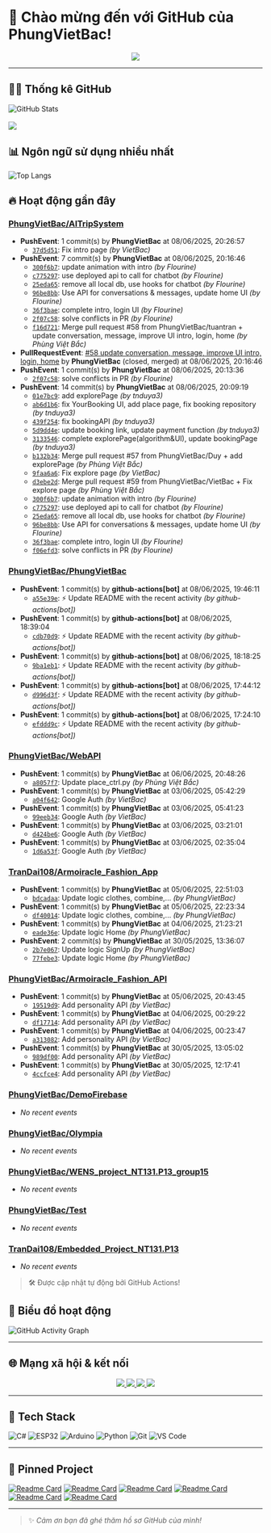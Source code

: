 # 👋 Chào mừng đến với GitHub của PhungVietBac!

<p align="center">
  <img src="https://readme-typing-svg.demolab.com/?lines=Welcome+to+my+GitHub!;I+love+Programming;AI+%7C+FullStack+%7C+Android+%7C+Desktop;Let's+build+something+awesome!&center=true&width=500&height=45&color=F7971E&vCenter=true&size=22">
</p>

---

## 🧑‍💻 Thống kê GitHub

![GitHub Stats](https://github-readme-stats.vercel.app/api?username=PhungVietBac&show_icons=true&theme=radical)
<br><br>
![](https://nirzak-streak-stats.vercel.app/?user=PhungVietBac&theme=radical)

## 📊 Ngôn ngữ sử dụng nhiều nhất

![Top Langs](https://github-readme-stats.vercel.app/api/top-langs/?username=PhungVietBac&layout=compact&theme=radical)

## 🔥 Hoạt động gần đây

<!--START_SECTION:activity-->
### [PhungVietBac/AITripSystem](https://github.com/PhungVietBac/AITripSystem)
- **PushEvent**: 1 commit(s) by **PhungVietBac** at 08/06/2025, 20:26:57
  - [`37d5d51`](https://github.com/PhungVietBac/AITripSystem/commit/37d5d519e1997b0a653937c5b76f632aab21ebfd): Fix intro page _(by VietBac)_
- **PushEvent**: 7 commit(s) by **PhungVietBac** at 08/06/2025, 20:16:46
  - [`300f6b7`](https://github.com/PhungVietBac/AITripSystem/commit/300f6b7de4bb3ce639a3ad745eb5b2ca4df64dc5): update animation with intro _(by Flourine)_
  - [`c775297`](https://github.com/PhungVietBac/AITripSystem/commit/c77529765a7dbffd4529a6e117261e4932fa29e9): use deployed api to call for chatbot _(by Flourine)_
  - [`25eda65`](https://github.com/PhungVietBac/AITripSystem/commit/25eda653a95e625b5b6c20f25ccc26d8951f2a2f): remove all local db, use hooks for chatbot _(by Flourine)_
  - [`96be8bb`](https://github.com/PhungVietBac/AITripSystem/commit/96be8bbe7243ed66eab95d13285e7bf423a3e46b): Use API for conversations & messages, update home UI _(by Flourine)_
  - [`36f3bae`](https://github.com/PhungVietBac/AITripSystem/commit/36f3bae1681941783180300e8958fcd8f73331b2): complete intro, login UI _(by Flourine)_
  - [`2f07c58`](https://github.com/PhungVietBac/AITripSystem/commit/2f07c58fc67d24d9e5f6ca50d06a1d82e227be10): solve conflicts in PR _(by Flourine)_
  - [`f16d721`](https://github.com/PhungVietBac/AITripSystem/commit/f16d7213008d8e69473a8844839f7b473b5ee984): Merge pull request #58 from PhungVietBac/tuantran + update conversation, message, improve UI intro, login, home _(by Phùng Việt Bắc)_
- **PullRequestEvent**: [#58 update conversation, message, improve UI intro, login, home](https://github.com/PhungVietBac/AITripSystem/pull/58) by **PhungVietBac** (closed, merged) at 08/06/2025, 20:16:46
- **PushEvent**: 1 commit(s) by **PhungVietBac** at 08/06/2025, 20:13:36
  - [`2f07c58`](https://github.com/PhungVietBac/AITripSystem/commit/2f07c58fc67d24d9e5f6ca50d06a1d82e227be10): solve conflicts in PR _(by Flourine)_
- **PushEvent**: 14 commit(s) by **PhungVietBac** at 08/06/2025, 20:09:19
  - [`01e7bc9`](https://github.com/PhungVietBac/AITripSystem/commit/01e7bc96a0da3984eae65de84fa557a7ab3235b3): add explorePage _(by tnduya3)_
  - [`ab6d1b6`](https://github.com/PhungVietBac/AITripSystem/commit/ab6d1b67ebd745abac99cdda2db01b8048482b55): fix YourBooking UI, add place page, fix booking repository _(by tnduya3)_
  - [`439f254`](https://github.com/PhungVietBac/AITripSystem/commit/439f2542c4fef521bf3b43aaee2ca3001da10a4b): fix bookingAPI _(by tnduya3)_
  - [`5d9dd4e`](https://github.com/PhungVietBac/AITripSystem/commit/5d9dd4ec63cd9bf1121295691410c4a455b24c0d): update booking link, update payment function _(by tnduya3)_
  - [`3133546`](https://github.com/PhungVietBac/AITripSystem/commit/3133546ddb55e3c8878cad68e23c57c705ae149f): complete explorePage(algorithm&UI), update bookingPage _(by tnduya3)_
  - [`b132b34`](https://github.com/PhungVietBac/AITripSystem/commit/b132b341569a0c7290657e210c299b3707d62d15): Merge pull request #57 from PhungVietBac/Duy + add explorePage _(by Phùng Việt Bắc)_
  - [`9faa6a6`](https://github.com/PhungVietBac/AITripSystem/commit/9faa6a6908d2ff220b983263b3fbeb4e49181a86): Fix explore page _(by VietBac)_
  - [`d3ebe2d`](https://github.com/PhungVietBac/AITripSystem/commit/d3ebe2d82d479f276117841138c2d9cb1815cbcb): Merge pull request #59 from PhungVietBac/VietBac + Fix explore page _(by Phùng Việt Bắc)_
  - [`300f6b7`](https://github.com/PhungVietBac/AITripSystem/commit/300f6b7de4bb3ce639a3ad745eb5b2ca4df64dc5): update animation with intro _(by Flourine)_
  - [`c775297`](https://github.com/PhungVietBac/AITripSystem/commit/c77529765a7dbffd4529a6e117261e4932fa29e9): use deployed api to call for chatbot _(by Flourine)_
  - [`25eda65`](https://github.com/PhungVietBac/AITripSystem/commit/25eda653a95e625b5b6c20f25ccc26d8951f2a2f): remove all local db, use hooks for chatbot _(by Flourine)_
  - [`96be8bb`](https://github.com/PhungVietBac/AITripSystem/commit/96be8bbe7243ed66eab95d13285e7bf423a3e46b): Use API for conversations & messages, update home UI _(by Flourine)_
  - [`36f3bae`](https://github.com/PhungVietBac/AITripSystem/commit/36f3bae1681941783180300e8958fcd8f73331b2): complete intro, login UI _(by Flourine)_
  - [`f06efd3`](https://github.com/PhungVietBac/AITripSystem/commit/f06efd33a6eca33e8021292fb09770ba029fba0e): solve conflicts in PR _(by Flourine)_

### [PhungVietBac/PhungVietBac](https://github.com/PhungVietBac/PhungVietBac)
- **PushEvent**: 1 commit(s) by **github-actions[bot]** at 08/06/2025, 19:46:11
  - [`a55e39e`](https://github.com/PhungVietBac/PhungVietBac/commit/a55e39ebf338be7c1d6df027920ba47911c79cfe): ⚡ Update README with the recent activity _(by github-actions[bot])_
- **PushEvent**: 1 commit(s) by **github-actions[bot]** at 08/06/2025, 18:39:04
  - [`cdb70d9`](https://github.com/PhungVietBac/PhungVietBac/commit/cdb70d930692fd5356989c8c65dc4772984150a9): ⚡ Update README with the recent activity _(by github-actions[bot])_
- **PushEvent**: 1 commit(s) by **github-actions[bot]** at 08/06/2025, 18:18:25
  - [`9ba1eb1`](https://github.com/PhungVietBac/PhungVietBac/commit/9ba1eb1d20a41967c30006bb2fcf91453ab525ca): ⚡ Update README with the recent activity _(by github-actions[bot])_
- **PushEvent**: 1 commit(s) by **github-actions[bot]** at 08/06/2025, 17:44:12
  - [`d996d3f`](https://github.com/PhungVietBac/PhungVietBac/commit/d996d3fa1d32e4c1639440501f9a06d9d672c428): ⚡ Update README with the recent activity _(by github-actions[bot])_
- **PushEvent**: 1 commit(s) by **github-actions[bot]** at 08/06/2025, 17:24:10
  - [`efddd9c`](https://github.com/PhungVietBac/PhungVietBac/commit/efddd9c169b1ed6416a30837a43a89bda425deb1): ⚡ Update README with the recent activity _(by github-actions[bot])_

### [PhungVietBac/WebAPI](https://github.com/PhungVietBac/WebAPI)
- **PushEvent**: 1 commit(s) by **PhungVietBac** at 06/06/2025, 20:48:26
  - [`a8057f7`](https://github.com/PhungVietBac/WebAPI/commit/a8057f7cdc996b3147bbbf061424d2328366a1c2): Update place_ctrl.py _(by Phùng Việt Bắc)_
- **PushEvent**: 1 commit(s) by **PhungVietBac** at 03/06/2025, 05:42:29
  - [`a04f642`](https://github.com/PhungVietBac/WebAPI/commit/a04f642c74dd307838fc004db11bf601da398996): Google Auth _(by VietBac)_
- **PushEvent**: 1 commit(s) by **PhungVietBac** at 03/06/2025, 05:41:23
  - [`99eeb34`](https://github.com/PhungVietBac/WebAPI/commit/99eeb34ef3bdcc513c733f9c39b41332c524e93e): Google Auth _(by VietBac)_
- **PushEvent**: 1 commit(s) by **PhungVietBac** at 03/06/2025, 03:21:01
  - [`d424be6`](https://github.com/PhungVietBac/WebAPI/commit/d424be640b9286da4d766fe6043b2b67168071f0): Google Auth _(by VietBac)_
- **PushEvent**: 1 commit(s) by **PhungVietBac** at 03/06/2025, 02:35:04
  - [`1d6a53f`](https://github.com/PhungVietBac/WebAPI/commit/1d6a53f450389d7a1cb6e2572089b7b70e5d3597): Google Auth _(by VietBac)_

### [TranDai108/Armoiracle_Fashion_App](https://github.com/TranDai108/Armoiracle_Fashion_App)
- **PushEvent**: 1 commit(s) by **PhungVietBac** at 05/06/2025, 22:51:03
  - [`bdcadaa`](https://github.com/TranDai108/Armoiracle_Fashion_App/commit/bdcadaa9d5ede9a5e4abd66887bd9c50ffd9b4cd): Update logic clothes, combine,... _(by PhungVietBac)_
- **PushEvent**: 1 commit(s) by **PhungVietBac** at 05/06/2025, 22:23:34
  - [`df40014`](https://github.com/TranDai108/Armoiracle_Fashion_App/commit/df40014570aae9b70dd437b8f1d97d36bee7129f): Update logic clothes, combine,... _(by PhungVietBac)_
- **PushEvent**: 1 commit(s) by **PhungVietBac** at 04/06/2025, 21:23:21
  - [`eade36e`](https://github.com/TranDai108/Armoiracle_Fashion_App/commit/eade36ecb6ad7e338dfb93e85cb1f615fb93f9fa): Update logic Home _(by PhungVietBac)_
- **PushEvent**: 2 commit(s) by **PhungVietBac** at 30/05/2025, 13:36:07
  - [`2b7e067`](https://github.com/TranDai108/Armoiracle_Fashion_App/commit/2b7e0676570b09a02259df726a4b494629e70b03): Update logic SignUp _(by PhungVietBac)_
  - [`77febe3`](https://github.com/TranDai108/Armoiracle_Fashion_App/commit/77febe3f7505eed757ae5980b174b0b907fe4759): Update logic Home _(by PhungVietBac)_

### [PhungVietBac/Armoiracle_Fashion_API](https://github.com/PhungVietBac/Armoiracle_Fashion_API)
- **PushEvent**: 1 commit(s) by **PhungVietBac** at 05/06/2025, 20:43:45
  - [`19519d9`](https://github.com/PhungVietBac/Armoiracle_Fashion_API/commit/19519d941aa544db0bc99c438c2a4f379aed7b0c): Add personality API _(by VietBac)_
- **PushEvent**: 1 commit(s) by **PhungVietBac** at 04/06/2025, 00:29:22
  - [`df17714`](https://github.com/PhungVietBac/Armoiracle_Fashion_API/commit/df17714f2e56e4adc662a44f1500b59eaea67f70): Add personality API _(by VietBac)_
- **PushEvent**: 1 commit(s) by **PhungVietBac** at 04/06/2025, 00:23:47
  - [`a313082`](https://github.com/PhungVietBac/Armoiracle_Fashion_API/commit/a313082921fed9fefb800a1b1f54fed43c62c933): Add personality API _(by VietBac)_
- **PushEvent**: 1 commit(s) by **PhungVietBac** at 30/05/2025, 13:05:02
  - [`989df00`](https://github.com/PhungVietBac/Armoiracle_Fashion_API/commit/989df00aa9402945f70ff11dd11b2f9be3d5259f): Add personality API _(by VietBac)_
- **PushEvent**: 1 commit(s) by **PhungVietBac** at 30/05/2025, 12:17:41
  - [`4ccfce4`](https://github.com/PhungVietBac/Armoiracle_Fashion_API/commit/4ccfce490df64547fcac5cc23881ed56fa473a12): Add personality API _(by VietBac)_

### [PhungVietBac/DemoFirebase](https://github.com/PhungVietBac/DemoFirebase)
- _No recent events_

### [PhungVietBac/Olympia](https://github.com/PhungVietBac/Olympia)
- _No recent events_

### [PhungVietBac/WENS_project_NT131.P13_group15](https://github.com/PhungVietBac/WENS_project_NT131.P13_group15)
- _No recent events_

### [PhungVietBac/Test](https://github.com/PhungVietBac/Test)
- _No recent events_

### [TranDai108/Embedded_Project_NT131.P13](https://github.com/TranDai108/Embedded_Project_NT131.P13)
- _No recent events_

<!--END_SECTION:activity-->

> 🛠️ Được cập nhật tự động bởi GitHub Actions!

## 🧭 Biểu đồ hoạt động

![GitHub Activity Graph](https://github-readme-activity-graph.vercel.app/graph?username=PhungVietBac&theme=github-compact)

---

## 🌐 Mạng xã hội & kết nối

<p align="center">
  <a href="https://www.linkedin.com/in/b%E1%BA%AFc-ph%C3%B9ng-vi%E1%BB%87t-396674298/" target="_blank">
    <img src="https://img.shields.io/badge/-LinkedIn-0077B5?style=for-the-badge&logo=linkedin&logoColor=white" />
  </a>
  <a href="mailto:bacphungviet@gmail.com">
    <img src="https://img.shields.io/badge/-Gmail-D14836?style=for-the-badge&logo=gmail&logoColor=white" />
  </a>
  <a href="https://github.com/PhungVietBac">
    <img src="https://img.shields.io/badge/-GitHub-181717?style=for-the-badge&logo=github&logoColor=white" />
  </a>
  <a href="https://www.facebook.com/bac.phungviet.92" target="_blank">
    <img src="https://img.shields.io/badge/-Facebook-1877F2?style=for-the-badge&logo=facebook&logoColor=white" />
  </a>
</p>

---

## 🧰 Tech Stack

![C#](https://img.shields.io/badge/-CSharp-239120?style=flat&logo=c-sharp&logoColor=white)
![ESP32](https://img.shields.io/badge/-ESP32-FF5722?style=flat&logo=esphome&logoColor=white)
![Arduino](https://img.shields.io/badge/-Arduino-00979D?style=flat&logo=arduino&logoColor=white)
![Python](https://img.shields.io/badge/-Python-3776AB?style=flat&logo=python&logoColor=white)
![Git](https://img.shields.io/badge/-Git-F05032?style=flat&logo=git&logoColor=white)
![VS Code](https://img.shields.io/badge/-VSCode-007ACC?style=flat&logo=visual-studio-code&logoColor=white)

---

## 📌 Pinned Project

[![Readme Card](https://github-readme-stats.vercel.app/api/pin/?username=PhungVietBac&repo=AITripSystem&theme=radical)](https://github.com/PhungVietBac/AITripSystem)
[![Readme Card](https://github-readme-stats.vercel.app/api/pin/?username=PhungVietBac&repo=WebAPI&theme=radical)](https://github.com/PhungVietBac/WebAPI)
[![Readme Card](https://github-readme-stats.vercel.app/api/pin/?username=PhungVietBac&repo=Armoiracle_Fashion_API&theme=radical)](https://github.com/PhungVietBac/Armoiracle_Fashion_API)
[![Readme Card](https://github-readme-stats.vercel.app/api/pin/?username=PhungVietBac&repo=Olympia&theme=radical)](https://github.com/PhungVietBac/Olympia)
[![Readme Card](https://github-readme-stats.vercel.app/api/pin/?username=PhungVietBac&repo=WENS_project_NT131.P13_group15&theme=radical)](https://github.com/PhungVietBac/WENS_project_NT131.P13_group15)
[![Readme Card](https://github-readme-stats.vercel.app/api/pin/?username=TranDai108&repo=Armoiracle_Fashion_App&theme=radical)](https://github.com/TranDai108/Armoiracle_Fashion_App)

---

> ✨ *Cảm ơn bạn đã ghé thăm hồ sơ GitHub của mình!*
